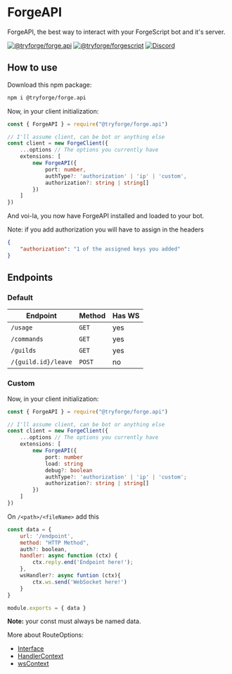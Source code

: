 # ForgeAPI

ForgeAPI, the best way to interact with your ForgeScript bot and it's server.

[![@tryforge/forge.api](https://img.shields.io/github/package-json/v/tryforge/ForgeAPI/main?label=@tryforge/forge.api&color=5c16d4)](https://github.com/tryforge/ForgeDB/)
[![@tryforge/forgescript](https://img.shields.io/github/package-json/v/tryforge/ForgeScript/main?label=@tryforge/forgescript&color=5c16d4)](https://github.com/tryforge/ForgeScript/)
[![Discord](https://img.shields.io/discord/739934735387721768?logo=discord)](https://discord.gg/hcJgjzPvqb)

## How to use

Download this npm package:

```bash
npm i @tryforge/forge.api
```

Now, in your client initialization:

```ts
const { ForgeAPI } = require("@tryforge/forge.api")

// I'll assume client, can be bot or anything else
const client = new ForgeClient({
    ...options // The options you currently have
    extensions: [
        new ForgeAPI({
            port: number,
            authType?: 'authorization' | 'ip' | 'custom',
            authorization?: string | string[]
        })
    ]
})
```

And voi-la, you now have ForgeAPI installed and loaded to your bot.

Note: if you add authorization you will have to assign in the headers

```json
{
    "authorization": "1 of the assigned keys you added"
}
```

## Endpoints

### Default

| Endpoint | Method | Has WS |
| --------  |-------| ------ |
| `/usage` | `GET` | yes |
| `/commands` | `GET` | yes |
| `/guilds` | `GET` | yes |
| `/{guild.id}/leave` | `POST` | no |

### Custom

Now, in your client initialization:

```ts
const { ForgeAPI } = require("@tryforge/forge.api")

// I'll assume client, can be bot or anything else
const client = new ForgeClient({
    ...options // The options you currently have
    extensions: [
        new ForgeAPI({
            port: number
            load: string
            debug?: boolean
            authType?: 'authorization' | 'ip' | 'custom';
            authorization?: string | string[]
        })
    ]
})
```

On `/<path>/<fileName>` add this

```js
const data = {
    url: '/endpoint',
    method: "HTTP Method",
    auth?: boolean,
    handler: async function (ctx) {
        ctx.reply.end('Endpoint here!');
    },
    wsHandler?: async funtion (ctx){
        ctx.ws.send('WebSocket here!')
    }
}

module.exports = { data }
```

**Note:** your const must always be named data.

More about RouteOptions:

- [Interface](https://github.com/tryforge/ForgeAPI/blob/main/src/core/typings/interfaces.ts#L3)
- [HandlerContext](https://github.com/tryforge/ForgeAPI/blob/main/src/core/typings/types.ts#L9)
- [wsContext](https://github.com/tryforge/ForgeAPI/blob/main/src/core/typings/types.ts#L17)
